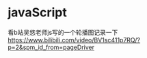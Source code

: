 # javaScript
看b站吴悠老师js写的一个轮播图记录一下
https://www.bilibili.com/video/BV1sc411p7RQ/?p=2&spm_id_from=pageDriver
